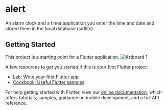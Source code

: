 # alert

An alarm clock and a timer application 
you enter the time and date and stored them in the local database (sqflite)  .

## Getting Started

This project is a starting point for a Flutter application.
![Artboard 1](https://user-images.githubusercontent.com/70256509/157855061-d93eeb08-10a7-4f75-bb76-3afefa8c63b9.png)

A few resources to get you started if this is your first Flutter project:

- [Lab: Write your first Flutter app](https://flutter.dev/docs/get-started/codelab)
- [Cookbook: Useful Flutter samples](https://flutter.dev/docs/cookbook)

For help getting started with Flutter, view our
[online documentation](https://flutter.dev/docs), which offers tutorials,
samples, guidance on mobile development, and a full API reference.
